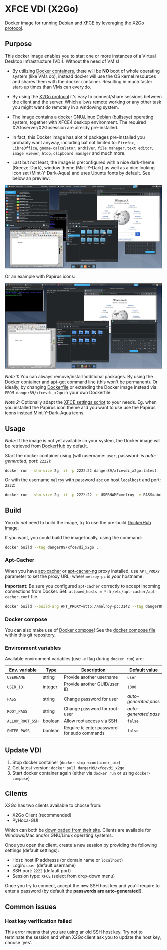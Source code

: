 # XFCE VDI (X2Go)

Docker image for running [Debian](https://hub.docker.com/_/debian) and [XFCE](https://www.xfce.org/) by leveraging the [X2Go protocol](https://wiki.x2go.org/doku.php/download:start).

## Purpose

This docker image enables you to start one or more instances of a Virtual Desktop Infrastructure (VDI). Without the need of VM's!

- By utilizing [Docker containers](https://www.docker.com/resources/what-container), there will be **NO** boot of whole operating system (like VMs do), instead docker will use the OS kernel resources and shares them with the docker container. Resulting in much faster start-up times than VMs can every do.

- By using the [X2Go protocol](https://wiki.x2go.org/) it's easy to connect/share sessions between the client and the server. Which allows remote working or any other task you might want do remotely in a windowing system.

- The image contains a [docker GNU/Linux Debian](https://hub.docker.com/_/debian) (bullseye) operating system, together with XFCE4 desktop environment. The required X2Goserver/X2Gosession are already pre-installed.

- In fact, this Docker image has alot of packages pre-installed you probably want anyway, including but not limited to: `Firefox`, `LibreOffice`, `gnome-calculator`, `archiver`, `file manager`, `text editor`, `image viewer`, `htop`, `clipboard manager` and much more.

- Last but not least, the image is preconfigured with a nice dark-theme (Breeze-Dark), window theme (Mint-Y-Dark) as well as a nice looking icon set (Mint-Y-Dark-Aqua) and uses Ubuntu fonts by default. See below an preview:

![Preview 1](preview.png)

Or an example with Papirus icons:

![Preview 2](preview_papirus.png)

*Note 1:* You can always remove/install additional packages. By using the Docker container and apt-get command line (this won't be permanent). Or ideally, by changing [Dockerfile](Dockerfile) or extending the Docker image instead via: `FROM danger89/xfcevdi_x2go` in your own Dockerfile. 

*Note 2:* Optionally adapt the [XFCE settings script](xfce_settings.sh) to your needs. Eg. when you installed the Papirus icon theme and you want to use use the Papirus icons instead Mint-Y-Dark-Aqua icons.

## Usage

*Note:* If the image is not yet available on your system, the Docker image will be retrieved from [DockerHub](https://hub.docker.com/r/danger89/xfcevdi_x2go) by default.

Start the docker container using (with username: `user`, password: *is auto-generated*, port: `2222`):

```sh
docker run --shm-size 2g -it -p 2222:22 danger89/xfcevdi_x2go:latest
```

Or with the username `melroy` with password `abc` on host `localhost` and port: `2222`:

```sh
docker run --shm-size 2g -it -p 2222:22 -e USERNAME=melroy -e PASS=abc danger89/xfcevdi_x2go:latest
```

## Build

You do _not_ need to build the image, try to use the pre-build [DockerHub image](https://hub.docker.com/r/danger89/xfcevdi_x2go).

If you want, you could build the image locally, using the command:

```sh
docker build --tag danger89/xfcevdi_x2go .
```

### Apt-Cacher

When you have [apt-cacher](http://manpages.ubuntu.com/manpages/jammy/man8/apt-cacher.8.html) or [apt-cacher-ng](http://manpages.ubuntu.com/manpages/jammy/en/man8/apt-cacher-ng.8.html) proxy installed, use `APT_PROXY` parameter to set the proxy URL; where `melroy-pc` is *your* hostname:


**Important:** Be sure you configured `apt-cacher` correctly to accept incoming connections from Docker. Set: `allowed_hosts = *` in `/etc/apt-cacher/apt-cacher.conf` file.

```sh
docker build --build-arg APT_PROXY=http://melroy-pc:3142 --tag danger89/xfcevdi_x2go .
```

### Docker compose

You can also make use of [Docker compose](https://docs.docker.com/compose/)!
See the [docker compose file](vdi-compose.yml) within this git repository.

### Environment variables

Available environment variables (use `-e` flag during `docker run`) are:

| Env. variable    | Type    | Description                                 | Default value          |
|------------------|---------|---------------------------------------------|------------------------|
| `USERNAME`       | string  | Provide another username                    | `user`                 |
| `USER_ID`        | integer | Provide another GUID/user ID                | `1000`                 |
| `PASS`           | string  | Change password for user                    | *auto-generated pass*  |
| `ROOT_PASS`      | string  | Change password for root-user               | *auto-generated pass*  |
| `ALLOW_ROOT_SSH` | boolean | Allow root access via SSH                   | `false`                |
| `ENTER_PASS`     | boolean | Require to enter password for sudo commands | `false`                |

## Update VDI

1. Stop docker container (`docker stop <container_id>`)
2. Get latest version: `docker pull danger89/xfcevdi_x2go`
3. Start docker container again (either via `docker run` or using `docker-compose`)

## Clients

X2Go has two clients available to choose from:

- X2Go Client (recommended)
- PyHoca-GUI

Which can both be [downloaded from their site](https://wiki.x2go.org/doku.php/download:start). Clients are available for Windows/Mac and/or GNU/Linux operating systems.

Once you open the client, create a new session by providing the following settings (default settings):

- Host: host IP addresss (or domain name or `localhost`)
- Login: `user` (default username)
- SSH port: `2222` (default port)
- Session type: `XFCE` (select from drop-down menu)

Once you try to connect, accept the new SSH host key and you'll require to enter a password (by default the **passwords are auto-generated**!).

## Common issues

### Host key verification failed

This error means that you are using an old SSH host key. Try not to terminate the session and when X2Go client ask you to update the host key, choose 'yes'.
